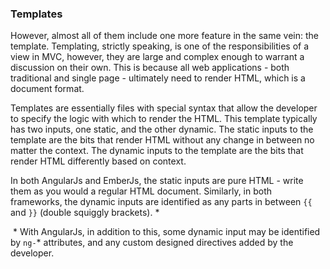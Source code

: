 ### Templates

However, almost all of them include one more feature in the same vein:
the template.
Templating, strictly speaking, is one of the responsibilities of a view in MVC,
however, they are large and complex enough to warrant a discussion on their own.
This is because all web applications - both traditional and single page -
ultimately need to render HTML, which is a document format.

Templates are essentially files with special syntax that allow the developer
to specify the logic with which to render the HTML.
This template typically has two inputs, one static, and the other dynamic.
The static inputs to the template are the bits that render HTML without any
change in between no matter the context.
The dynamic inputs to the template are the bits that render HTML differently
based on context.

In both AngularJs and EmberJs, the static inputs are pure HTML -
write them as you would a regular HTML document.
Similarly, in both frameworks, the dynamic inputs are identified as any parts
in between `{{` and `}}` (double squiggly brackets). <super>\*</super>

&nbsp;<super>\*</super> With AngularJs, in addition to this,
some dynamic input may be identified by `ng-`\* attributes,
and any custom designed directives added by the developer.
